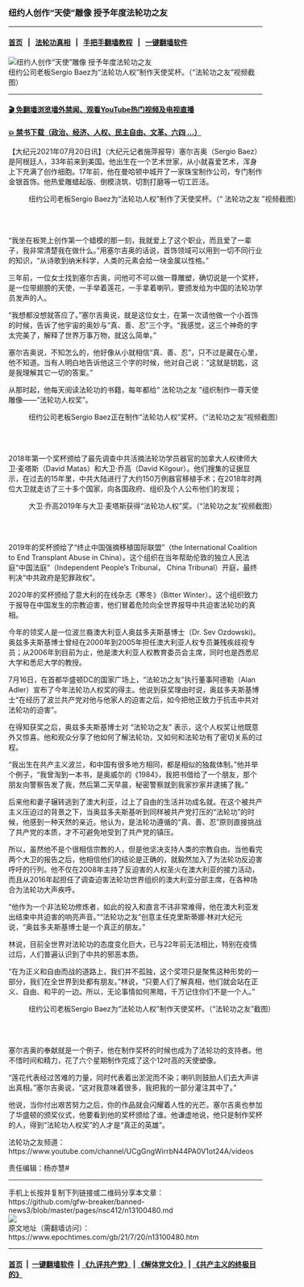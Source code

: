 ### 纽约人创作“天使”雕像 授予年度法轮功之友
------------------------

#### [首页](https://github.com/gfw-breaker/banned-news3/blob/master/README.md) &nbsp;&nbsp;|&nbsp;&nbsp; [法轮功真相](https://github.com/begood0513/basic/blob/master/README.md)  &nbsp;&nbsp;|&nbsp;&nbsp; [手把手翻墙教程](https://github.com/gfw-breaker/guides/wiki)  &nbsp;&nbsp;|&nbsp;&nbsp; [一键翻墙软件](https://github.com/gfw-breaker/nogfw/blob/master/README.md)  



<div><img alt="纽约人创作“天使”雕像 授予年度法轮功之友" class="attachment-djy_600_400 size-djy_600_400 wp-post-image" src="https://i.epochtimes.com/assets/uploads/2021/07/id13100492-Screen-Shot-2021-07-19-at-9.27.44-PM-600x400.png"/>
<div class="caption">
 纽约公司老板Sergio Baez为“法轮功人权”制作天使奖杯。（“法轮功之友”视频截图）
</div></div><hr/>

#### [ 🎬  免翻墙浏览墙外禁闻、观看YouTube热门视频及电视直播](https://github.com/gfw-breaker/HelloWorld)

#### [ 💥  禁书下载（政治、经济、人权、民主自由、文革、六四 ...）](https://github.com/gfw-breaker/books/blob/master/README.md)

<div><p>
 【大纪元2021年07月20日讯】（大纪元记者施萍报导）塞尔吉奥（Sergio Baez）是阿根廷人，33年前来到美国。他出生在一个艺术世家，从小就喜爱艺术，浑身上下充满了创作细胞。17年前，他在曼哈顿中城开了一家珠宝制作公司，专门制作金银首饰。他热爱雕蜡起版、倒模浇筑、切割打磨等一切工匠活。
</p>
<figure aria-describedby="caption-attachment-13100505" class="wp-caption aligncenter" id="attachment_13100505" style="width: 600px">
 <ok href="https://i.epochtimes.com/assets/uploads/2021/07/id13100505-Screen-Shot-2021-07-19-at-9.23.19-PM.png" target="_blank">
  <img alt="" class="size-large wp-image-13100505" src="https://i.epochtimes.com/assets/uploads/2021/07/id13100505-Screen-Shot-2021-07-19-at-9.23.19-PM-600x336.png"/>
 </ok>
 <br/><figcaption class="wp-caption-text" id="caption-attachment-13100505">
  纽约公司老板Sergio Baez为“法轮功人权”制作了天使奖杯。（“
  <ok href="https://www.epochtimes.com/gb/tag/%E6%B3%95%E8%BD%AE%E5%8A%9F%E4%B9%8B%E5%8F%8B.html">
   法轮功之友
  </ok>
  ”视频截图）
 </figcaption><br/>
</figure><br/>
<p>
 “我坐在板凳上创作第一个蜡模的那一刻，我就爱上了这个职业，而且爱了一辈子，我非常清楚我在做什么。”用塞尔吉奥的话说，首饰领域可以用到一切不同行业的知识，“从诗歌到纳米科学，人类的元素会给一块金属以性格。”
</p>
<p>
 三年前，一位女士找到塞尔吉奥，问他可不可以做一尊雕塑，确切说是一个奖杯，是一位带翅膀的天使，一手举着莲花，一手拿着喇叭，要颁发给为中国的法轮功学员发声的人。
</p>
<p>
 “我想都没想就答应了。”塞尔吉奥说，就是这位女士，在第一次请他做一个小首饰的时候，告诉了他宇宙的奥妙与“真、善、忍”三个字。“我感觉，这三个神奇的字太完美了，解释了世界万事万物，就这么简单。”
</p>
<p>
 塞尔吉奥说，不知怎么的，他好像从小就相信“真、善、忍”，只不过是藏在心里，他不知道。当有人明白地告诉他这三个字的时候，他对自己说：“这就是钥匙，这是我理解其它一切的答案。”
</p>
<p>
 从那时起，他每天阅读法轮功的书籍，每年都给“
 <ok href="https://www.epochtimes.com/gb/tag/%E6%B3%95%E8%BD%AE%E5%8A%9F%E4%B9%8B%E5%8F%8B.html">
  法轮功之友
 </ok>
 ”组织制作一尊天使雕像——“法轮功人权奖”。
</p>
<figure aria-describedby="caption-attachment-13100508" class="wp-caption aligncenter" id="attachment_13100508" style="width: 600px">
 <ok href="https://i.epochtimes.com/assets/uploads/2021/07/id13100508-Screen-Shot-2021-07-19-at-9.22.41-PM.png" target="_blank">
  <img alt="" class="size-large wp-image-13100508" src="https://i.epochtimes.com/assets/uploads/2021/07/id13100508-Screen-Shot-2021-07-19-at-9.22.41-PM-600x295.png"/>
 </ok>
 <br/><figcaption class="wp-caption-text" id="caption-attachment-13100508">
  纽约公司老板Sergio Baez正在制作“法轮功人权”奖杯。（“法轮功之友”视频截图）
 </figcaption><br/>
</figure><br/>
<p>
 2018年第一个奖杯颁给了最先调查中共活摘法轮功学员器官的加拿大人权律师大卫·麦塔斯（David Matas）和大卫·乔高（David Kilgour）。他们搜集的证据显示，在过去的15年里，中共大陆进行了大约150万例器官移植手术；在2018年时两位大卫就走访了三十多个国家，向各国政府、组织及个人公布他们的发现；
</p>
<figure aria-describedby="caption-attachment-13100527" class="wp-caption aligncenter" id="attachment_13100527" style="width: 600px">
 <ok href="https://i.epochtimes.com/assets/uploads/2021/07/id13100527-Screen-Shot-2021-07-19-at-9.28.20-PM.png" target="_blank">
  <img alt="" class="size-large wp-image-13100527" src="https://i.epochtimes.com/assets/uploads/2021/07/id13100527-Screen-Shot-2021-07-19-at-9.28.20-PM-600x339.png"/>
 </ok>
 <br/><figcaption class="wp-caption-text" id="caption-attachment-13100527">
  大卫·乔高2019年与大卫·麦塔斯获得“法轮功人权”奖。（“法轮功之友”视频截图）
 </figcaption><br/>
</figure><br/>
<p>
 2019年的奖杯颁给了“终止中国强摘移植国际联盟”（the International Coalition to End Transplant Abuse in China）。这个组织在当年帮助伦敦的独立人民法庭“中国法庭”（Independent People’s Tribunal， China Tribunal）开庭，最终判决“中共政府是犯罪政权”。
</p>
<p>
 2020年的奖杯颁给了意大利的在线杂志《寒冬》（Bitter Winter）。这个组织致力于报导在中国发生的宗教迫害，他们冒着危险向全世界报导中共迫害法轮功的真相。
</p>
<p>
 今年的领奖人是一位波兰裔澳大利亚人奥兹多夫斯基博士（Dr. Sev Ozdowski)。奥兹多夫斯基博士曾经在2000年到2005年担任澳大利亚人权专员兼残疾歧视专员；从2006年到目前为止，他是澳大利亚人权教育委员会主席，同时也是西悉尼大学和悉尼大学的教授。
</p>
<p>
 7月16日，在首都华盛顿DC的国家广场上，“法轮功之友”执行董事阿德勒（Alan Adler）宣布了今年法轮功人权奖的得主。他说到获奖理由时说，奥兹多夫斯基博士“在经历了波兰共产党对他与他家人的迫害之后，如今把他正致力于抗击中共对法轮功的迫害”。
</p>
<p>
 在得知获奖之后，奥兹多夫斯基博士对
 <ok href="https://www.youtube.com/watch?v=3IUkXXBPuAA" rel="noopener noreferrer" target="_blank">
  “法轮功之友”
 </ok>
 表示，这个人权奖让他既意外又惊喜。他和观众分享了他如何了解法轮功，又如何和法轮功有了密切关系的过程。
</p>
<p>
 “我出生在共产主义波兰，和中国有很多地方相同，都是相似的独裁体制。”他并举个例子，“我曾淘到一本书，是奥威尔的《1984》，我把书借给了一个朋友，那个朋友向警察告发了我，然后第二天早晨，秘密警察就到我家抄家并逮捕了我。”
</p>
<p>
 后来他和妻子辗转逃到了澳大利亚，过上了自由的生活并功成名就。在这个被共产主义压迫过的背景之下，当奥兹多夫斯基听到同样被共产党打压的“法轮功”的时候，他感到一种天然的亲近。他认为，是法轮功遵循的“真、善、忍”原则直接挑战了共产党的本质，才不可避免地受到了共产党的镇压。
</p>
<p>
 所以，虽然他不是个很相信宗教的人，但是他坚决支持人类的宗教自由。当他看完两个大卫的报告之后，他相信他们的结论是正确的，就毅然加入了为法轮功反迫害呼吁的行列。他不仅在2008年主持了反迫害的人权圣火在澳大利亚的接力活动，而且从2016年起担任了调查迫害法轮功世界组织的澳大利亚分部主席，在各种场合为法轮功大声疾呼。
</p>
<p>
 “他作为一个非法轮功修炼者，如此的投入和直言不讳非常难得，他在澳大利亚发出结束中共迫害的响亮声音。”“法轮功之友”创意主任克里斯蒂娜·林对大纪元说，“奥兹多夫斯基博士是一个真正的朋友。”
</p>
<p>
 林说，目前全世界对法轮功的态度变化巨大，已与22年前无法相比，特别在疫情过后，人们普遍认识到了中共的邪恶本质。
</p>
<p>
 “在为正义和自由而战的道路上，我们并不孤独，这个奖项只是聚焦这种形势的一部分，我们在全世界到处都有朋友。”林说，“只要人们了解真相，他们就会站在正义、自由、和平的一边。所以，无论事情如何黑暗，千万记住你们不是一个人。”
</p>
<figure aria-describedby="caption-attachment-13100563" class="wp-caption aligncenter" id="attachment_13100563" style="width: 600px">
 <ok href="https://i.epochtimes.com/assets/uploads/2021/07/id13100563-Screen-Shot-2021-07-19-at-9.22.17-PM.png" target="_blank">
  <img alt="" class="size-large wp-image-13100563" src="https://i.epochtimes.com/assets/uploads/2021/07/id13100563-Screen-Shot-2021-07-19-at-9.22.17-PM-600x348.png"/>
 </ok>
 <br/><figcaption class="wp-caption-text" id="caption-attachment-13100563">
  纽约公司老板Sergio Baez为“法轮功人权”制作天使奖杯。（“法轮功之友”截图）
 </figcaption><br/>
</figure><br/>
<p>
 塞尔吉奥的奉献就是一个例子，他在制作奖杯的时候也成为了法轮功的支持者。他不惜时间和精力，花了六个星期制作完成了这个12吋高的天使塑像。
</p>
<p>
 “莲花代表经过苦难的力量，同时代表着出淤泥而不染；喇叭则鼓励人们去大声讲出真相。”塞尔吉奥说，“这对我意味着很多，我把我的一部分灌注其中了。”
</p>
<p>
 他说，当你付出艰苦努力之后，你的作品就会闪耀着人性的光芒。塞尔吉奥也参加了华盛顿的颁奖仪式，他要看到他的奖杯颁给了谁。他谦虚地说，他只是制作奖杯的人，得到“法轮功人权奖”的人才是“真正的英雄”。
</p>
<p>
 法轮功之友频道：
 <ok href="https://www.youtube.com/channel/UCgGngWirrbN44PA0V1ot24A/videos">
  https://www.youtube.com/channel/UCgGngWirrbN44PA0V1ot24A/videos
 </ok>
</p>
<p>
 责任编辑：杨亦慧#
</p>
</div>
<hr/>
手机上长按并复制下列链接或二维码分享本文章：<br/>
https://github.com/gfw-breaker/banned-news3/blob/master/pages/nsc412/n13100480.md <br/>
<a href='https://github.com/gfw-breaker/banned-news3/blob/master/pages/nsc412/n13100480.md'><img src='https://github.com/gfw-breaker/banned-news3/blob/master/pages/nsc412/n13100480.md.png'/></a> <br/>
原文地址（需翻墙访问）：https://www.epochtimes.com/gb/21/7/20/n13100480.htm


------------------------
#### [首页](https://github.com/gfw-breaker/banned-news3/blob/master/README.md) &nbsp;|&nbsp; [一键翻墙软件](https://github.com/gfw-breaker/nogfw/blob/master/README.md) &nbsp;| [《九评共产党》](https://github.com/gfw-breaker/9ping.md/blob/master/README.md#九评之一评共产党是什么) | [《解体党文化》](https://github.com/gfw-breaker/jtdwh.md/blob/master/README.md) | [《共产主义的终极目的》](https://github.com/gfw-breaker/gczydzjmd.md/blob/master/README.md)


<img src='http://gfw-breaker.win/banned-news3/pages/nsc412/n13100480.md' width='0px' height='0px'/>